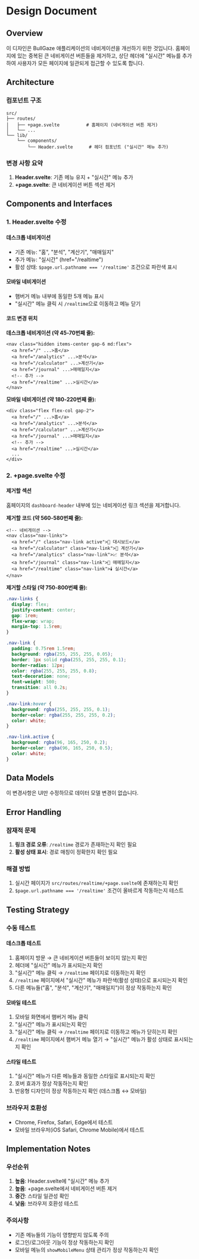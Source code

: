 # Design Document

## Overview

이 디자인은 BullGaze 애플리케이션의 네비게이션을 개선하기 위한 것입니다. 홈페이지에 있는 중복된 큰 네비게이션 버튼들을 제거하고, 상단 헤더에 "실시간" 메뉴를 추가하여 사용자가 모든 페이지에 일관되게 접근할 수 있도록 합니다.

## Architecture

### 컴포넌트 구조

```
src/
├── routes/
│   ├── +page.svelte          # 홈페이지 (네비게이션 버튼 제거)
│   └── ...
└── lib/
    └── components/
        └── Header.svelte      # 헤더 컴포넌트 ("실시간" 메뉴 추가)
```

### 변경 사항 요약

1. **Header.svelte**: 기존 메뉴 유지 + "실시간" 메뉴 추가
2. **+page.svelte**: 큰 네비게이션 버튼 섹션 제거

## Components and Interfaces

### 1. Header.svelte 수정

#### 데스크톱 네비게이션
- 기존 메뉴: "홈", "분석", "계산기", "매매일지"
- 추가 메뉴: "실시간" (href="/realtime")
- 활성 상태: `$page.url.pathname === '/realtime'` 조건으로 파란색 표시

#### 모바일 네비게이션
- 햄버거 메뉴 내부에 동일한 5개 메뉴 표시
- "실시간" 메뉴 클릭 시 `/realtime`으로 이동하고 메뉴 닫기

#### 코드 변경 위치

**데스크톱 네비게이션 (약 45-70번째 줄):**
```svelte
<nav class="hidden items-center gap-6 md:flex">
  <a href="/" ...>홈</a>
  <a href="/analytics" ...>분석</a>
  <a href="/calculator" ...>계산기</a>
  <a href="/journal" ...>매매일지</a>
  <!-- 추가 -->
  <a href="/realtime" ...>실시간</a>
</nav>
```

**모바일 네비게이션 (약 180-220번째 줄):**
```svelte
<div class="flex flex-col gap-2">
  <a href="/" ...>홈</a>
  <a href="/analytics" ...>분석</a>
  <a href="/calculator" ...>계산기</a>
  <a href="/journal" ...>매매일지</a>
  <!-- 추가 -->
  <a href="/realtime" ...>실시간</a>
  ...
</div>
```

### 2. +page.svelte 수정

#### 제거할 섹션
홈페이지의 `dashboard-header` 내부에 있는 네비게이션 링크 섹션을 제거합니다.

**제거할 코드 (약 560-580번째 줄):**
```svelte
<!-- 네비게이션 -->
<nav class="nav-links">
  <a href="/" class="nav-link active">💼 대시보드</a>
  <a href="/calculator" class="nav-link">🧮 계산기</a>
  <a href="/analytics" class="nav-link">📈 분석</a>
  <a href="/journal" class="nav-link">📝 매매일지</a>
  <a href="/realtime" class="nav-link">🕯️ 실시간</a>
</nav>
```

**제거할 스타일 (약 750-800번째 줄):**
```css
.nav-links {
  display: flex;
  justify-content: center;
  gap: 1rem;
  flex-wrap: wrap;
  margin-top: 1.5rem;
}

.nav-link {
  padding: 0.75rem 1.5rem;
  background: rgba(255, 255, 255, 0.05);
  border: 1px solid rgba(255, 255, 255, 0.1);
  border-radius: 12px;
  color: rgba(255, 255, 255, 0.8);
  text-decoration: none;
  font-weight: 500;
  transition: all 0.2s;
}

.nav-link:hover {
  background: rgba(255, 255, 255, 0.1);
  border-color: rgba(255, 255, 255, 0.2);
  color: white;
}

.nav-link.active {
  background: rgba(96, 165, 250, 0.2);
  border-color: rgba(96, 165, 250, 0.5);
  color: white;
}
```

## Data Models

이 변경사항은 UI만 수정하므로 데이터 모델 변경이 없습니다.

## Error Handling

### 잠재적 문제
1. **링크 경로 오류**: `/realtime` 경로가 존재하는지 확인 필요
2. **활성 상태 표시**: 경로 매칭이 정확한지 확인 필요

### 해결 방법
1. 실시간 페이지가 `src/routes/realtime/+page.svelte`에 존재하는지 확인
2. `$page.url.pathname === '/realtime'` 조건이 올바르게 작동하는지 테스트

## Testing Strategy

### 수동 테스트

#### 데스크톱 테스트
1. 홈페이지 방문 → 큰 네비게이션 버튼들이 보이지 않는지 확인
2. 헤더에 "실시간" 메뉴가 표시되는지 확인
3. "실시간" 메뉴 클릭 → `/realtime` 페이지로 이동하는지 확인
4. `/realtime` 페이지에서 "실시간" 메뉴가 파란색(활성 상태)으로 표시되는지 확인
5. 다른 메뉴들("홈", "분석", "계산기", "매매일지")이 정상 작동하는지 확인

#### 모바일 테스트
1. 모바일 화면에서 햄버거 메뉴 클릭
2. "실시간" 메뉴가 표시되는지 확인
3. "실시간" 메뉴 클릭 → `/realtime` 페이지로 이동하고 메뉴가 닫히는지 확인
4. `/realtime` 페이지에서 햄버거 메뉴 열기 → "실시간" 메뉴가 활성 상태로 표시되는지 확인

#### 스타일 테스트
1. "실시간" 메뉴가 다른 메뉴들과 동일한 스타일로 표시되는지 확인
2. 호버 효과가 정상 작동하는지 확인
3. 반응형 디자인이 정상 작동하는지 확인 (데스크톱 ↔ 모바일)

### 브라우저 호환성
- Chrome, Firefox, Safari, Edge에서 테스트
- 모바일 브라우저(iOS Safari, Chrome Mobile)에서 테스트

## Implementation Notes

### 우선순위
1. **높음**: Header.svelte에 "실시간" 메뉴 추가
2. **높음**: +page.svelte에서 네비게이션 버튼 제거
3. **중간**: 스타일 일관성 확인
4. **낮음**: 브라우저 호환성 테스트

### 주의사항
- 기존 메뉴들의 기능이 영향받지 않도록 주의
- 로그인/로그아웃 기능이 정상 작동하는지 확인
- 모바일 메뉴의 `showMobileMenu` 상태 관리가 정상 작동하는지 확인
